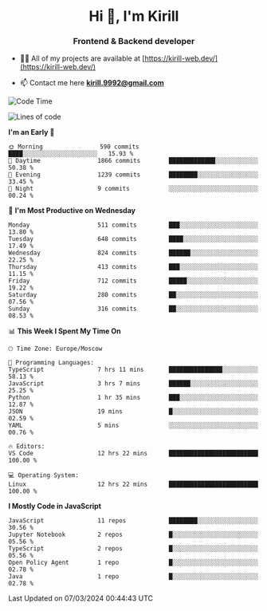 <h1 align="center">Hi 👋, I'm Kirill</h1>
<h3 align="center">Frontend & Backend developer</h3>

- 👨‍💻 All of my projects are available at [https://kirill-web.dev/](https://kirill-web.dev/)

- 📫 Contact me here **kirill.9992@gmail.com**











<!--START_SECTION:waka-->
![Code Time](http://img.shields.io/badge/Code%20Time-1%2C690%20hrs%2022%20mins-blue)

![Lines of code](https://img.shields.io/badge/From%20Hello%20World%20I%27ve%20Written-4.3%20million%20lines%20of%20code-blue)

**I'm an Early 🐤** 

```text
🌞 Morning                590 commits         ████░░░░░░░░░░░░░░░░░░░░░   15.93 % 
🌆 Daytime                1866 commits        █████████████░░░░░░░░░░░░   50.38 % 
🌃 Evening                1239 commits        ████████░░░░░░░░░░░░░░░░░   33.45 % 
🌙 Night                  9 commits           ░░░░░░░░░░░░░░░░░░░░░░░░░   00.24 % 
```
📅 **I'm Most Productive on Wednesday** 

```text
Monday                   511 commits         ███░░░░░░░░░░░░░░░░░░░░░░   13.80 % 
Tuesday                  648 commits         ████░░░░░░░░░░░░░░░░░░░░░   17.49 % 
Wednesday                824 commits         ██████░░░░░░░░░░░░░░░░░░░   22.25 % 
Thursday                 413 commits         ███░░░░░░░░░░░░░░░░░░░░░░   11.15 % 
Friday                   712 commits         █████░░░░░░░░░░░░░░░░░░░░   19.22 % 
Saturday                 280 commits         ██░░░░░░░░░░░░░░░░░░░░░░░   07.56 % 
Sunday                   316 commits         ██░░░░░░░░░░░░░░░░░░░░░░░   08.53 % 
```


📊 **This Week I Spent My Time On** 

```text
🕑︎ Time Zone: Europe/Moscow

💬 Programming Languages: 
TypeScript               7 hrs 11 mins       ███████████████░░░░░░░░░░   58.13 % 
JavaScript               3 hrs 7 mins        ██████░░░░░░░░░░░░░░░░░░░   25.25 % 
Python                   1 hr 35 mins        ███░░░░░░░░░░░░░░░░░░░░░░   12.87 % 
JSON                     19 mins             █░░░░░░░░░░░░░░░░░░░░░░░░   02.59 % 
YAML                     5 mins              ░░░░░░░░░░░░░░░░░░░░░░░░░   00.76 % 

🔥 Editors: 
VS Code                  12 hrs 22 mins      █████████████████████████   100.00 % 

💻 Operating System: 
Linux                    12 hrs 22 mins      █████████████████████████   100.00 % 
```

**I Mostly Code in JavaScript** 

```text
JavaScript               11 repos            ████████░░░░░░░░░░░░░░░░░   30.56 % 
Jupyter Notebook         2 repos             █░░░░░░░░░░░░░░░░░░░░░░░░   05.56 % 
TypeScript               2 repos             █░░░░░░░░░░░░░░░░░░░░░░░░   05.56 % 
Open Policy Agent        1 repo              █░░░░░░░░░░░░░░░░░░░░░░░░   02.78 % 
Java                     1 repo              █░░░░░░░░░░░░░░░░░░░░░░░░   02.78 % 
```




 Last Updated on 07/03/2024 00:44:43 UTC
<!--END_SECTION:waka-->
